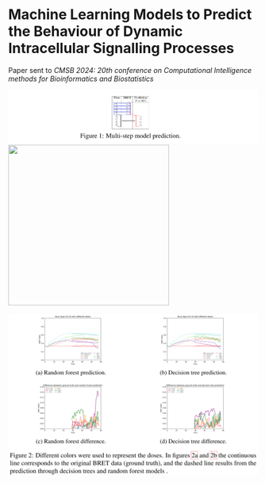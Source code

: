 # Machine Learning Models to Predict the Behaviour of Dynamic Intracellular Signalling Processes

Paper sent to *CMSB 2024:  20th conference on Computational Intelligence methods for Bioinformatics and Biostatistics*


  ![Multi-step model prediction](Figures/Figure_1.png) 
  <img src="Figure_1.png" width="324" height="324">

 
  ![Decision Tree prediction](Figures/Figure_2.png) 

